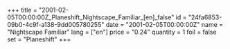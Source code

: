 +++
title = "2001-02-05T00:00:00Z_Planeshift_Nightscape_Familiar_[en]_false"
id = "24fa6853-09b0-4c9f-a138-9dd005780255"
date = "2001-02-05T00:00:00Z"
name = "Nightscape Familiar"
lang = ["en"]
price = "0.24"
quantity = 1
foil = false
set = "Planeshift"
+++
